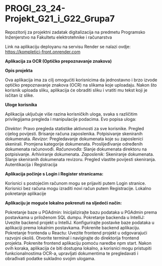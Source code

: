 # PROGI_23_24-Projekt_G21_i_G22_Grupa7
Repozitorij za projektni zadatak digitalizacija na predmetu Programsko Inženjerstvo na Fakultetu elektrotehnike i računarstva

Link na aplikaciju deployanu na servisu Render se nalazi ovdje:
https://kompletici-front.onrender.com

**Aplikacija za OCR (Optičko prepoznavanje znakova)**

**Opis projekta**

Ova aplikacija ima za cilj omogućiti korisnicima da jednostavno i brzo izvode optičko prepoznavanje znakova (OCR) na slikama koje uploadaju. Nakon što korisnik uploada sliku, aplikacija će obraditi sliku i vratiti mu tekst koji je isčitan iz slike.

**Uloge korisnika**

Aplikacija uključuje više razina korisničkih uloga, svaka s različitim privilegijama pregleda i manipulacije podacima. Evo popisa uloga:

_Direktor:_
Pravo pregleda statistike aktivnosti za sve korisnike.
Pregled cijelog povijesti.
Brisanje računa zaposlenika.
Potpisivanje skeniranih dokumenata.
_Revizor:_
Pregledavanje dokumenata koje su zaposlenici skenirali.
Promjena kategorije dokumenata.
Proslijeđivanje određenih dokumenata računovođi.
_Računovođa:_
Slanje dokumenata direktoru na potpisivanje.
Arhiviranje dokumenata.
_Zaposlenik:_
Skeniranje dokumenata.
Slanje skeniranih dokumenata revizoru.
Pregled vlastite povijesti skeniranja.
Autentikacija i Registracija

**Aplikacija počinje s Login i Register stranicama:**

Korisnici s postojećim računom mogu se prijaviti putem Login stranice.
Korisnici bez računa mogu izraditi novi račun putem Registracije.
Lokalno pokretanje aplikacije

**Aplikaciju je moguće lokalno pokrenuti na sljedeći način:**

Pokretanje baze u PGAdmin:
Inicijalizirajte bazu podataka u PGAdmin prema postavkama u priloženom SQL dumpu.
Pokretanje backenda u IntelliJ:
Uvezite backend projekt u IntelliJ.
Konfigurirajte postavke baze podataka u aplikaciji prema lokalnim postavkama.
Pokrenite backend aplikaciju.
Pokretanje frontenda u Reactu:
Uvezite frontend projekt u odgovarajući razvojni okoliš.
Otvorite terminal i navigirajte do direktorija frontend projekta.
Pokrenite frontend aplikaciju pomoću naredbe npm start.
Nakon ovih koraka, aplikacija će biti dostupna lokalno, a korisnici mogu pristupiti funkcionalnostima OCR-a, upravljati dokumentima te pregledavati i obrađivati podatke sukladno svojim ulogama.
